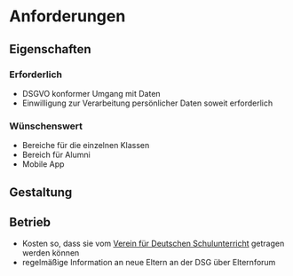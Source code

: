 # Anforderungen

## Eigenschaften

### Erforderlich

- DSGVO konformer Umgang mit Daten
- Einwilligung zur Verarbeitung persönlicher Daten soweit erforderlich

### Wünschenswert

- Bereiche für die einzelnen Klassen
- Bereich für Alumni
- Mobile App

## Gestaltung

## Betrieb

- Kosten so, dass sie vom [Verein für Deutschen Schulunterricht](https://www.dsgenf.ch/organe/) getragen werden können
- regelmäßige Information an neue Eltern an der DSG über Elternforum
